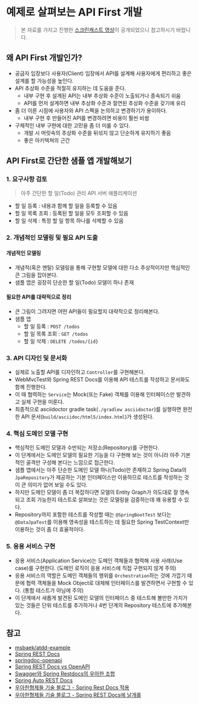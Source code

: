 # 예제로 살펴보는 API First 개발

> 본 자료를 가지고 진행한 [스크린캐스트 영상](https://youtu.be/1sTYV1hbzVU)이 공개되었으니 참고하시기 바랍니다.

## 왜 API First 개발인가?

- 공급자 입장보다 사용자(Client) 입장에서 API를 설계해 사용자에게 편리하고 좋은 설계를 할 가능성을 높인다.
- API 추상화 수준을 적절히 유지하는 데 도움을 준다.
  - 내부 구현 후 설계된 API는 내부 추상화 수준이 노출되거나 종속되기 쉬움
  - API를 먼저 설계하면 내부 추상화 수준과 절연된 추상화 수준을 갖기에 유리
- 좀 더 이른 시점에 사용자와 API 스펙을 논의하고 변경하기가 용이하다.
  - 내부 구현 후 만들어진 API를 변경하려면 비용이 훨씬 비쌈
- 구체적인 내부 구현에 대한 고민을 좀 더 미룰 수 있다.
  - 개발 시 머릿속의 추상화 수준을 뒤섞지 않고 단순하게 유지하기 좋음
  - 좋은 아키텍쳐의 근간

## API First로 간단한 샘플 앱 개발해보기

### 1. 요구사항 검토

> 아주 간단한 할 일(Todo) 관리 API 서버 애플리케이션

- 할 일 등록 : 내용과 함께 할 일을 등록할 수 있음
- 할 일 목록 조회 : 등록된 할 일을 모두 조회할 수 있음
- 할 일 삭제 : 특정 할 일 항목 하나를 삭제할 수 있음

### 2. 개념적인 모델링 및 필요 API 도출

#### 개념적인 모델링

- 개념적(혹은 멘탈) 모델링을 통해 구현할 모델에 대한 다소 추상적이지만 핵심적인 큰 그림을 잡아본다.
- 샘플 앱은 굉장히 단순한 할 일(Todo) 모델이 하나 존재

#### 필요한 API를 대략적으로 정리

- 큰 그림이 그려지면 어떤 API들이 필요할지 대략적으로 정리해본다.
- 샘플 앱
  - 할 일 등록 : `POST /todos`
  - 할 일 목록 조회 : `GET /todos`
  - 할 일 삭제 : `DELETE /todos/{id}`

### 3. API 디자인 및 문서화

- 실제로 노출할 API를 디자인하고 `Controller`를 구현해본다.
- WebMvcTest와 Spring REST Docs를 이용해 API 테스트를 작성하고 문서화도 함께 진행한다.
- 이 때 협력하는 `Service`는 Mock(또는 Fake) 객체를 이용해 인터페이스만 발견하고 실제 구현을 미룬다.
- 최종적으로 asciidoctor gradle task(`./gradlew asciidoctor`)를 실행하면 완전한 API 문서(`build/asciidoc/html5/index.html`)가 생성된다.

### 4. 핵심 도메인 모델 구현

- 핵심적인 도메인 모델과 수반되는 저장소(Repository)를 구현한다.
- 이 단계에서는 도메인 모델의 필요한 기능을 다 구현해 보는 것이 아니라 아주 기본적인 골격만 구성해 본다는 느낌으로 접근한다.
- 샘플 앱에서는 아주 단순한 도메인 모델 하나(Todo)만 존재하고 Spring Data의 `JpaRepository`가 제공하는 기본 인터페이스만 이용하므로 테스트를 작성하는 것이 큰 의미가 없어 보일 수도 있다.
- 하지만 도메인 모델이 좀 더 복잡하다면 모델의 Entity Graph가 의도대로 잘 영속되고 조회 가능한지 테스트로 살펴보는 것은 모델링을 검증하는데 꽤 유용할 수 있다.
- Repository까지 포함한 테스트를 작성할 때는 `@SpringBootTest` 보다는 `@DataJpaTest`를 이용해 영속성을 테스트하는 데 필요한 Spring TestContext만 이용하는 것이 좀 더 효율적이다.

### 5. 응용 서비스 구현 

- 응용 서비스(Application Service)는 도메인 객체들과 협력해 사용 사례(Use case)를 구현한다. (도메인 로직이 응용 서비스에 직접 구현되지 않게 주의)
- 응용 서비스의 역할은 도메인 객체들의 행위를 `Orchestration`하는 것에 가깝기 때문에 협력 객체들을 Mock Object로 대체해 인터페이스를 발견하면서 구현할 수 있다. (통합 테스트가 아님에 주의)
- 이 단계에서 새롭게 발견된 도메인 모델의 인터페이스 중 테스트해 볼만한 가치가 있는 것들은 단위 테스트를 추가하거나 4번 단계의 Repository 테스트에 추가해본다.

## 참고

- [msbaek/atdd-example](https://github.com/msbaek/atdd-example)
- [Spring REST Docs](https://spring.io/projects/spring-restdocs)
- [springdoc-openapi](https://springdoc.org)
- [Spring REST Docs vs OpenAPI](https://www.baeldung.com/spring-rest-docs-vs-openapi)
- [Swagger와 Spring Restdocs의 우아한 조합](https://taetaetae.github.io/posts/a-combination-of-swagger-and-spring-restdocs/)
- [Spring Auto REST Docs](https://github.com/ScaCap/spring-auto-restdocs)
- [우아한형제들 기술 블로그 - Spring Rest Docs 적용](https://techblog.woowahan.com/2597/)
- [우아한형제들 기술 블로그 - Spring REST Docs에 날개를](https://techblog.woowahan.com/2678/)
